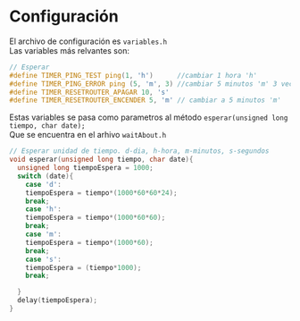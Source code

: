 # Configuración 
El archivo de configuración es `variables.h`  
Las variables más relvantes son:
```c
// Esperar
#define TIMER_PING_TEST ping(1, 'h')      //cambiar 1 hora 'h'
#define TIMER_PING_ERROR ping (5, 'm', 3) //cambiar 5 minutos 'm' 3 veces
#define TIMER_RESETROUTER_APAGAR 10, 's'
#define TIMER_RESETROUTER_ENCENDER 5, 'm' // cambiar a 5 minutos 'm'
```
Estas variables se pasa como parametros al método `esperar(unsigned long tiempo, char date);`   
Que se encuentra en el arhivo `waitAbout.h`
```c++
// Esperar unidad de tiempo. d-dia, h-hora, m-minutos, s-segundos
void esperar(unsigned long tiempo, char date){
  unsigned long tiempoEspera = 1000;
  switch (date){
    case 'd':
    tiempoEspera = tiempo*(1000*60*60*24);
    break;
    case 'h':
    tiempoEspera = tiempo*(1000*60*60);
    break;
    case 'm':
    tiempoEspera = tiempo*(1000*60);
    break;
    case 's':
    tiempoEspera = (tiempo*1000);
    break;

  }  
  delay(tiempoEspera);
}
```
